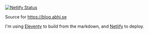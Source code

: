 [![Netlify Status](https://api.netlify.com/api/v1/badges/2f201610-fb0f-43d5-9358-248b809f5987/deploy-status)](https://app.netlify.com/sites/quirky-pike-62704f/deploys)


Source for https://blog.abhi.se

I'm using [Eleventy](https://www.11ty.dev/) to build from the markdown, and [Netlify](netlify.com) to deploy.